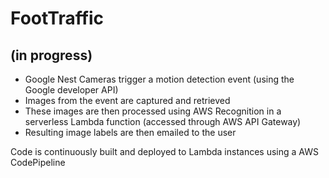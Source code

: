 # FootTraffic 
## (in progress)

* Google Nest Cameras trigger a motion detection event (using the Google developer API)
* Images from the event are captured and retrieved
* These images are then processed using AWS Recognition in a serverless Lambda function (accessed through AWS API Gateway)
* Resulting image labels are then emailed to the user 

Code is continuously built and deployed to Lambda instances using a AWS CodePipeline

